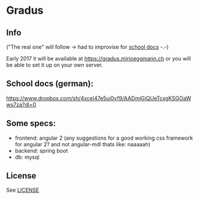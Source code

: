 # Gradus

## Info
("The real one" will follow -> had to improvise for [school docs](https://github.com/mirioeggmann/iet-gibb/tree/master/modul_306) -.-)

Early 2017 it will be available at https://gradus.mirioeggmann.ch or you will be able to set it up on your own server.

## School docs (german):
https://www.dropbox.com/sh/4xcel47e5ui0vf9/AADmjGjQUeTcxgKSGOaWws7za?dl=0

## Some specs:
- frontend: angular 2 (any suggestions for a good working css framework for angular 2? and not angular-mdl thats like: naaaaah) 
- backend: spring boot
- db: mysql

## License
See [LICENSE](LICENSE)
